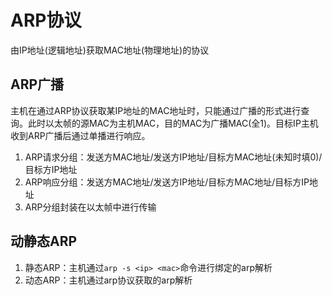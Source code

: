 # ARP协议
由IP地址(逻辑地址)获取MAC地址(物理地址)的协议

## ARP广播
主机在通过ARP协议获取某IP地址的MAC地址时，只能通过广播的形式进行查询。此时以太帧的源MAC为主机MAC，目的MAC为广播MAC(全1)。目标IP主机收到ARP广播后通过单播进行响应。
1. ARP请求分组：发送方MAC地址/发送方IP地址/目标方MAC地址(未知时填0)/目标方IP地址
2. ARP响应分组：发送方MAC地址/发送方IP地址/目标方MAC地址/目标方IP地址
3. ARP分组封装在以太帧中进行传输

## 动静态ARP
1. 静态ARP：主机通过`arp -s <ip> <mac>`命令进行绑定的arp解析
2. 动态ARP：主机通过arp协议获取的arp解析